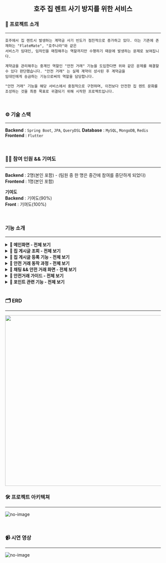 
<div align="center">

<!-- logo -->
## 호주 집 렌트 사기 방지를 위한 서비스

</div> 

### 📝 프로젝트 소개

----

```
호주에서 집 렌트시 발생하는 계약금 사기 빈도가 점진적으로 증가하고 있다. 이는 기존에 존재하는 "FlateMate", "호주나라"와 같은
서비스가 임대인, 임차인을 매칭해주는 역할까지만 수행하기 때문에 발생하는 문제로 보여집니다.

계약금을 관리해주는 중계인 역할인 "안전 거래" 기능을 도입한다면 위와 같은 문제를 해결할 수 있다 판단했습니다. "안전 거래" 는 실제 계약이 성사된 후 계약금을
임대인에게 송금하는 기능으로써의 역할을 담당합니다.

"안전 거래" 기능을 해당 서비스에서 중점적으로 구현하며, 이전보다 안전한 집 렌트 문화를 조성하는 것을 최종 목표로 귀결되기 위해 시작한 프로젝트입니다.
```

<br />

### ⚙ 기술 스택
----

**Backend** : `Spring Boot`, `JPA`, `QueryDSL` 
**Database** : `MySQL`, `MongoDB`, `Redis` 
**Frontend** : `Flutter`  

<br />

### 💁‍♂️ 참여 인원 && 기여도 
----

**Backend** : 2명(본인 포함) - (팀원 중 한 명은 중간에 참여를 중단하게 되었다)
**Frontend** : 1명(본인 포함)  

**기여도**   
**Backend** : 기여도(90%)  
**Front** : 기여도(100%)  

<br />


### 기능 소개
----


<details>
  <summary><b>📍 메인화면 - 전체 보기</b></summary>
  
|메인화면|찜 목록|지도 검색|채팅방|마이페이지|
|:---:|:---:|:---:|:---:|:---:|
|<img src="https://github.com/user-attachments/assets/1b2dc5af-f4fd-47cd-8dbd-acac21fd71ea" width="200"/>|<img src="https://github.com/user-attachments/assets/ac0d39ac-b0c0-49f7-a125-5b1a8143ac9b" width="200"/>|<img src="https://github.com/user-attachments/assets/f643cf71-ecf1-4a2c-91fb-216a6bda2c8d" width="200"/>|<img src="https://github.com/user-attachments/assets/9348cc84-2562-46b4-b791-23eca3b9c3f9" width="200"/>|<img src="https://github.com/user-attachments/assets/599de358-24d9-43fc-886a-d47527c4e762" width="200"/>



**기능 설명**
```
메인화면 - 호주의 대도시를 리스트로 만들어 클릭시 해당 지역의 게시물을 조회한다.
찜 목록 - 찜 목록을 관리한다.
지도 검색 - Google Map 을 연동해 Cluster 기능을 구현했다. 줌인,아웃으로 집 조회가 가능하다.
채팅방 - 자신의 채팅 목록을 조회한다.
마이페이지 - 자신의 정보를 조회한다.

```

</details>


<details>
  <summary><b>📍 집 게시글 조회 - 전체 보기</b></summary>
  
|맵 검색|필터링|주소 검색|리스트 목록|
|:---:|:---:|:---:|:---:|
|<img src="https://github.com/user-attachments/assets/5956f026-fa73-4dd2-a3e0-c11cc77ba4e8" width="200"/>|<img src="https://github.com/user-attachments/assets/1fb81c90-1810-4ca2-af96-4a14e9cc38d3" width="200"/>|<img src="https://github.com/user-attachments/assets/8d330cac-ec04-4165-ab6c-0d47b8e2fd61" width="200"/>|<img src="https://github.com/user-attachments/assets/f826885c-90b4-4cf7-9ede-bc57daa555bb" width="200"/>

|집 정보1|집 정보2|집 정보3|
|:---:|:---:|:---:|
|<img src="https://github.com/user-attachments/assets/2dceb108-580a-4127-9e71-477c47ab6d83" width="200"/>|<img src="https://github.com/user-attachments/assets/616d291c-6c1e-4ecc-b2f3-b557a488bcd7" width="200"/>|<img src="https://github.com/user-attachments/assets/8a68555b-72fb-4a79-b54f-042cc42c273e" width="200"/>



**기능 설명**
```
맵 검색 - Google Map 을 연동해 Cluster 기능을 구현했다. 줌인,아웃으로 집 조회가 가능하다.
필터링 - 찾고자 하는 집 정보를 필터링한다.
주소 검색 - Google Api 와 연동해 도시(city) 와 주(state)를 조회한다.
리스트 목록 - 집 목록을 리스트 형식으로 조회한다.
집 정보1~3 - 집 정보를 조회한다.

```

</details>

<details>
  <summary><b>📍 집 게시글 등록 기능 - 전체 보기</b></summary>

|등록 시작|이미지 등록|주소 등록|주소 검증|가격 등록|
|:---:|:---:|:---:|:---:|:---:|
|<img src="https://github.com/user-attachments/assets/100f996c-0680-4463-b97a-441787d8a94d" width="200"/>|<img src="https://github.com/user-attachments/assets/b187d7bb-f4b9-4469-887b-090a8f2b7ebc" width="200"/>|<img src="https://github.com/user-attachments/assets/c9f2eaa3-05fa-47b1-a31b-9d777c8ac923" width="200"/>|<img src="https://github.com/user-attachments/assets/319d9bbe-9991-49b4-bbe6-52a3c9344de6" width="200"/>|<img src="https://github.com/user-attachments/assets/1d21236a-d7d1-4b5e-ac92-5b92cedd97c2" width="200"/>|

|상세정보 등록1|상세정보 등록2|등록 완료|
|:---:|:---:|:---:|
|<img src="https://github.com/user-attachments/assets/e81e36f9-8eab-4ece-a034-303281f2e0d2" width="200"/>|<img src="https://github.com/user-attachments/assets/1daaba46-a649-42e4-b584-1ca79b16f69d" width="200"/>|<img src="https://github.com/user-attachments/assets/bac0af26-cfb8-46f7-a2f3-9885be5f9a6a" width="200"/>|


**기능 설명**
```
등록 시작 - 집 게시물 등록을 시작한다.
이미지 등록 - 집 사진을 등록한다. (최소 한장, 최대 10장)
주소 등록 - 호주 주소 양식에 맞춰 주소를 등록한다.
주소 검증 - 입력한 주소가 맞는지 검증한다.
가격 등록 - 렌트비, 보증금, 공과금을 입력한다.
상세 정보 등록 1 - 집의 상세 정보를 등록한다. (ex. 집 형태, 성별, 침대, 화장실, 인원)
상세 정보 등록 2 - 집의 상세 정보를 등록한다. (ex. 주차 여부, 옵션)
등록 완료 - 등록 완료를 알린다.
```

</details>


<details>
  <summary><b>📍 안전 거래 동작 과정 - 전체 보기</b></summary>
  <img src="https://github.com/user-attachments/assets/47d42ac7-def0-4627-ac2d-3e2206f5dd3a" width="600" height="800"/>
</details>

<details>
  <summary><b>📍 채팅 && 안전 거래 화면 - 전체 보기</b></summary>
  
|임대인 채팅1|임대인 채팅2|거래 생성1|거래 생성2|거래 생성3|
|:---:|:---:|:---:|:---:|:---:|
|<img src="https://github.com/user-attachments/assets/c735bd21-8bb4-4a78-b65f-eee66ccb1d20" width="200"/>|<img src="https://github.com/user-attachments/assets/ba1c8683-2e7d-4346-b7a8-4f635b9a025a" width="200"/>|<img src="https://github.com/user-attachments/assets/2cae77eb-9bd1-4904-804f-3723e1c2c0aa" width="200"/>|<img src="https://github.com/user-attachments/assets/20ede429-f967-4836-85c3-6244bbf9e86d" width="200"/>|<img src="https://github.com/user-attachments/assets/807c5deb-8231-4708-98cd-a3f2bcd14740" width="200"/>|

**기능 설명**
```
[안전 거래 생성]
  임대인 채팅1 - 자신에게 온 채팅을 조회한다.
  임대인 채팅2 - 상단에 있는 "Deal" 버튼을 눌러 안전거래를 생성한다.
  거래 생성1 - 계약금(Deposit) 과 거래 날짜,시간을 지정한다.
  거래 생성2 - 거래 정보를 확인 후 생성한다.
  거래 생성3 - 안전거래 생성이 완료되면 채팅 화면 위젯으로 나타난다.
```

|거래수락1|거래수락2|거래수락3|거래수락4|
|:---:|:---:|:---:|:---:|
|<img src="https://github.com/user-attachments/assets/422d245d-e375-40f3-8980-037783ca6bd6" width="200"/>|<img src="https://github.com/user-attachments/assets/fffd1f75-4a93-45cc-b072-bb765f40bc7c" width="200"/>|<img src="https://github.com/user-attachments/assets/ae2be066-964b-4f21-bfa8-48666705a8c3" width="200"/>|<img src="https://github.com/user-attachments/assets/a676ba01-b1c0-4e2b-bcf2-ca74059a85e1" width="200"/>

```
[거래 수락]
  거래 수락1 - 임차인은 생성된 안전 거래를 조회한다.
  거래 수락2 - 임차인은 거래 정보를 확인 한다.
  거래 수락3 - 임차인은 거래 정보를 수락한다.(임차인 포인트 차감)
  거래 수락4 - 임차인이 거래를 수락하면 채팅 화면 위젯으로 나타난다.
```

|거래 완료1|거래 완료2|거래 완료3|거래 목록|거래 정보|
|:---:|:---:|:---:|:---:|:---:|
|<img src="https://github.com/user-attachments/assets/2d84b0a6-c1ef-4776-a3f3-567c6ebb6877" width="200"/>|<img src="https://github.com/user-attachments/assets/abcb4fb0-7140-44b6-8c16-1fefa323df50" width="200"/>|<img src="https://github.com/user-attachments/assets/783fedc3-31fe-42dd-be06-e878334aadde" width="200"/>|<img src="https://github.com/user-attachments/assets/839989d5-7750-4391-8d63-f2080c170344" width="200"/>|<img src="https://github.com/user-attachments/assets/f3efbdec-71dd-45fe-98ce-91358462cf66" width="200"/>|


```
[거래 완료]
  거래 완료1 - 임차인과 임대인이 실제로 만나 거래가 성사되면, 임차인은 거래 완료 버튼을 누른다.
  거래 완료2 - 임차인은 거래 완료 버튼을 누른다.(임대인 포인트 증가)
  거래 완료3 - 거래가 완료되면 채팅 위젯으로 나타난다.
  거래 목록1 - 완료된 거래 내역은 마이페이지에서 조회가 가능하다.
  거래 정보 - 거래 내역을 조회한다.
```
</details>


<details>
  <summary><b>📍 안전거래 가이드 - 전체 보기</b></summary>
  
|안내 화면1|안내 화면2|안내 화면3|안내 화면1|
|:---:|:---:|:---:|:---:|
|<img src="https://github.com/user-attachments/assets/b46c33c7-9a77-43e6-9282-13a062b469d8" width="200"/>|<img src="https://github.com/user-attachments/assets/b92a0f22-680c-4e5c-a428-1bb4d6df9b46" width="200"/>|<img src="https://github.com/user-attachments/assets/0c091b3e-8e40-4df4-80b7-cf0a6f550f31" width="200"/>|<img src="https://github.com/user-attachments/assets/10704f16-2311-4a58-bbf4-b3fc90d6649b" width="200"/>



</details>

<details>
  <summary><b>📍 포인트 관련 기능 - 전체 보기</b></summary>
  
|포인트 내역|Paypal 정보 수정|포인트 충전|Paypal 정보 등록|Paypal WebView|출금|
|:---:|:---:|:---:|:---:|:---:|:---:|
|<img src="https://github.com/user-attachments/assets/25f260cd-6200-4641-bc3b-ca557cf85610" width="200"/>|<img src="https://github.com/user-attachments/assets/e57ad6bc-7f78-4efe-8265-ab01b4d58295" width="200"/>|<img src="https://github.com/user-attachments/assets/9327ba01-7509-48a9-92c3-d0f250e1b1ae" width="200"/>|<img src="https://github.com/user-attachments/assets/4cb2262a-b72e-4b0d-89db-bb23d808c265" width="200"/>|<img src="https://github.com/user-attachments/assets/6033715f-af3e-4857-89e7-28ad22a7a30c" width="200"/>|<img src="https://github.com/user-attachments/assets/d28b2b89-ba0b-4dd3-9407-a0096024f731" width="200"/>

```
[포인트]
  포인트 내역 - 포인트 입,출금 내역을 조회한다.
  Paypal 정보수정 - 자신의 Paypal 정보를 수정한다.
  포인트 충전 - 포인트를 충전한다.
  Paypal 정보 등록 - 자신의 Paypal 정보를 등록한다.
  Paypal WebView - 포인트 충전은 Paypal 을 통해 진행된다
  출금 - 자신이 보유한 포인트를 출금한다.
```

</details>


<br />

### 🗂️ ERD
----
<img src="https://github.com/user-attachments/assets/3715eef0-e7a2-4d9c-9e96-e047de632c97" width="650" height="550"/>


<br />

### 🛠️ 프로젝트 아키텍쳐
----
![no-image](https://user-images.githubusercontent.com/80824750/208294567-738dd273-e137-4bbf-8307-aff64258fe03.png)

<br />

### 📹 시연 영상
----
![no-image](https://user-images.githubusercontent.com/80824750/208294567-738dd273-e137-4bbf-8307-aff64258fe03.png)






